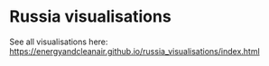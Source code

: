 # Russia visualisations
See all visualisations here: https://energyandcleanair.github.io/russia_visualisations/index.html
